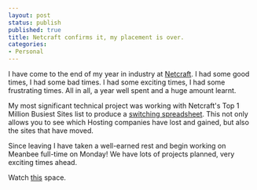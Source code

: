 ```yaml
---
layout: post
status: publish
published: true
title: Netcraft confirms it, my placement is over.
categories:
- Personal
---
```

I have come to the end of my year in industry at <a href="http://www.netcraft.com">Netcraft</a>.  I had some good times, I had some bad times. I had some exciting times, I had some frustrating times.  All in all, a year well spent and a huge amount learnt.

My most significant technical project was working with Netcraft's Top 1 Million Busiest Sites list to produce a <a href="http://news.netcraft.com/busiest-sites-switching-analysis/">switching spreadsheet</a>.  This not only allows you to see which Hosting companies have lost and gained, but also the sites that have moved.

Since leaving I have taken a well-earned rest and begin working on Meanbee full-time on Monday!  We have lots of projects planned, very exciting times ahead.

Watch <a href="http://www.meanbee.com">this</a> space.
